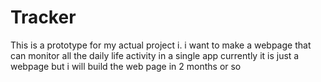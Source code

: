 # Tracker
This is a prototype for my actual project i. i want to make a webpage that can monitor all the daily life activity in a single app currently it is just a webpage but i will build the web page in 2 months or so 
